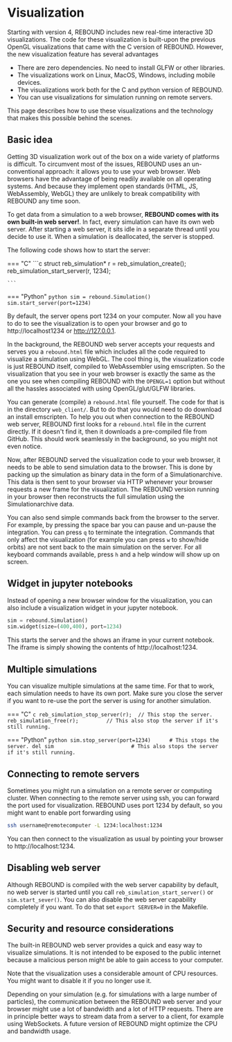 # Visualization

Starting with version 4, REBOUND includes new real-time interactive 3D visualizations. 
The code for these visualization is built-upon the previous OpenGL visualizations that came with the C version of REBOUND. 
However, the new visualization feature has several advantages

- There are zero dependencies. No need to install GLFW or other libraries.
- The visualizations work on Linux, MacOS, Windows, including mobile devices.
- The visualizations work both for the C and python version of REBOUND.
- You can use visualizations for simulation running on remote servers.

This page describes how to use these visualizations and the technology that makes this possible behind the scenes.

## Basic idea

Getting 3D visualization work out of the box on a wide variety of platforms is difficult. 
To circumvent most of the issues, REBOUND uses an un-conventional approach: it allows you to use your web browser.
Web browsers have the advantage of being readily available on all operating systems.
And because they implement open standards (HTML, JS, WebAssembly, WebGL) they are unlikely to break compatibility with REBOUND any time soon.

To get data from a simulation to a web browser, **REBOUND comes with its own built-in web server!**. 
In fact, every simulation can have its own web server. 
After starting a web server, it sits idle in a separate thread until you decide to use it.
When a simulation is deallocated, the server is stopped. 

The following code shows how to start the server:

=== "C"
    ```c
    struct reb_simulation* r = reb_simulation_create();
    reb_simulation_start_server(r, 1234);

    ```
=== "Python"
    ```python
    sim = rebound.Simulation()
    sim.start_server(port=1234)
    ```

By default, the server opens port 1234 on your computer. 
Now all you have to do to see the visualization is to open your browser and go to http://localhost1234 or http://127.0.0.1.

In the background, the REBOUND web server accepts your requests and serves you a `rebound.html` file which includes all the code required to visualize a simulation using WebGL. 
The cool thing is, the visualization code is just REBOUND itself, compiled to WebAssembler using emscripten. 
So the visualization that you see in your web browser is exactly the same as the one you see when compiling REBOUND with the `OPENGL=1` option but without all the hassles associated with using OpenGL/glut/GLFW libraries.

You can generate (compile) a `rebound.html` file yourself. The code for that is in the directory `web_client/`. 
But to do that you would need to do download an install emscripten. 
To help you out when connection to the REBOUND web server, REBOUND first looks for a `rebound.html` file in the current directly. 
If it doesn't find it, then it downloads a pre-compiled file from GitHub.
This should work seamlessly in the background, so you might not even notice.

Now, after REBOUND served the visualization code to your web browser, it needs to be able to send simulation data to the browser.
This is done by packing up the simulation as binary data in the form of a Simulationarchive. 
This data is then sent to your browser via HTTP whenever your browser requests a new frame for the visualization.
The REBOUND version running in your browser then reconstructs the full simulation using the Simulationarchive data.

You can also send simple commands back from the browser to the server.
For example, by pressing the space bar you can pause and un-pause the integration.
You can press `q` to terminate the integration. 
Commands that only affect the visualization (for example you can press `w` to show/hide orbits) are not sent back to the main simulation on the server.
For all keyboard commands available, press `h` and a help window will show up on screen.


## Widget in jupyter notebooks
Instead of opening a new browser window for the visualization, you can also include a visualization widget in your jupyter notebook.

```python
sim = rebound.Simulation()
sim.widget(size=(400,400), port=1234)
```

This starts the server and the shows an iframe in your current notebook. 
The iframe is simply showing the contents of http://localhost:1234.



## Multiple simulations
You can visualize multiple simulations at the same time. 
For that to work, each simulation needs to have its own port. 
Make sure you close the server if you want to re-use the port the server is using for another simulation.

=== "C"
    ```c
    reb_simulation_stop_server(r);  // This stop the server.
    reb_simulation_free(r);         // This also stop the server if it's still running.
    ```

=== "Python"
    ```python
    sim.stop_server(port=1234)      # This stops the server.
    del sim                         # This also stops the server if it's still running.
    ```

## Connecting to remote servers

Sometimes you might run a simulation on a remote server or computing cluster. 
When connecting to the remote server using ssh, you can forward the port used for visualization. 
REBOUND uses port 1234 by default, so you might want to enable port forwarding using

```bash
ssh username@remotecomputer -L 1234:localhost:1234
```

You can then connect to the visualization as usual by pointing your browser to http://localhost:1234.

## Disabling web server

Although REBOUND is compiled with the web server capability by default, no web server is started until you call `reb_simulation_start_server()` or `sim.start_sever()`.
You can also disable the web server capability completely if you want.
To do that set `export SERVER=0` in the Makefile.

## Security and resource considerations
The built-in REBOUND web server provides a quick and easy way to visualize simulations. 
It is not intended to be exposed to the public internet because a malicious person might be able to gain access to your computer.

Note that the visualization uses a considerable amount of CPU resources. You might want to disable it if you no longer use it.

Depending on your simulation (e.g. for simulations with a large number of particles), the communication between the REBOUND web server and your browser might use a lot of bandwidth and a lot of HTTP requests. 
There are in principle better ways to stream data from a server to a client, for example using WebSockets.
A future version of REBOUND might optimize the CPU and bandwidth usage.

